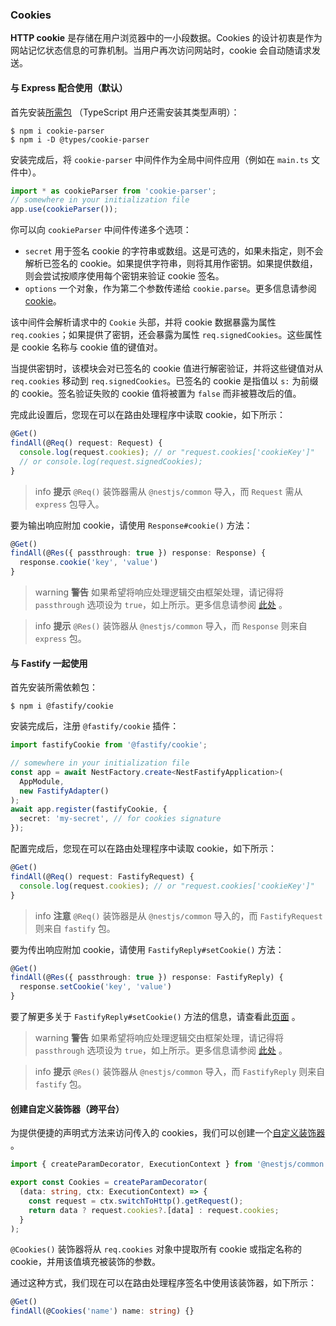 ### Cookies

**HTTP cookie** 是存储在用户浏览器中的一小段数据。Cookies 的设计初衷是作为网站记忆状态信息的可靠机制。当用户再次访问网站时，cookie 会自动随请求发送。

#### 与 Express 配合使用（默认）

首先安装[所需包](https://github.com/expressjs/cookie-parser) （TypeScript 用户还需安装其类型声明）：

```shell
$ npm i cookie-parser
$ npm i -D @types/cookie-parser
```

安装完成后，将 `cookie-parser` 中间件作为全局中间件应用（例如在 `main.ts` 文件中）。

```typescript
import * as cookieParser from 'cookie-parser';
// somewhere in your initialization file
app.use(cookieParser());
```

你可以向 `cookieParser` 中间件传递多个选项：

- `secret` 用于签名 cookie 的字符串或数组。这是可选的，如果未指定，则不会解析已签名的 cookie。如果提供字符串，则将其用作密钥。如果提供数组，则会尝试按顺序使用每个密钥来验证 cookie 签名。
- `options` 一个对象，作为第二个参数传递给 `cookie.parse`。更多信息请参阅 [cookie](https://www.npmjs.org/package/cookie)。

该中间件会解析请求中的 `Cookie` 头部，并将 cookie 数据暴露为属性 `req.cookies`；如果提供了密钥，还会暴露为属性 `req.signedCookies`。这些属性是 cookie 名称与 cookie 值的键值对。

当提供密钥时，该模块会对已签名的 cookie 值进行解密验证，并将这些键值对从 `req.cookies` 移动到 `req.signedCookies`。已签名的 cookie 是指值以 `s:` 为前缀的 cookie。签名验证失败的 cookie 值将被置为 `false` 而非被篡改后的值。

完成此设置后，您现在可以在路由处理程序中读取 cookie，如下所示：

```typescript
@Get()
findAll(@Req() request: Request) {
  console.log(request.cookies); // or "request.cookies['cookieKey']"
  // or console.log(request.signedCookies);
}
```

> info **提示** `@Req()` 装饰器需从 `@nestjs/common` 导入，而 `Request` 需从 `express` 包导入。

要为输出响应附加 cookie，请使用 `Response#cookie()` 方法：

```typescript
@Get()
findAll(@Res({ passthrough: true }) response: Response) {
  response.cookie('key', 'value')
}
```

> warning **警告** 如果希望将响应处理逻辑交由框架处理，请记得将 `passthrough` 选项设为 `true`，如上所示。更多信息请参阅 [此处](/overview/controllers#库特定方法) 。

> info **提示** `@Res()` 装饰器从 `@nestjs/common` 导入，而 `Response` 则来自 `express` 包。

#### 与 Fastify 一起使用

首先安装所需依赖包：

```shell
$ npm i @fastify/cookie
```

安装完成后，注册 `@fastify/cookie` 插件：

```typescript
import fastifyCookie from '@fastify/cookie';

// somewhere in your initialization file
const app = await NestFactory.create<NestFastifyApplication>(
  AppModule,
  new FastifyAdapter()
);
await app.register(fastifyCookie, {
  secret: 'my-secret', // for cookies signature
});
```

配置完成后，您现在可以在路由处理程序中读取 cookie，如下所示：

```typescript
@Get()
findAll(@Req() request: FastifyRequest) {
  console.log(request.cookies); // or "request.cookies['cookieKey']"
}
```

> info **注意** `@Req()` 装饰器是从 `@nestjs/common` 导入的，而 `FastifyRequest` 则来自 `fastify` 包。

要为传出响应附加 cookie，请使用 `FastifyReply#setCookie()` 方法：

```typescript
@Get()
findAll(@Res({ passthrough: true }) response: FastifyReply) {
  response.setCookie('key', 'value')
}
```

要了解更多关于 `FastifyReply#setCookie()` 方法的信息，请查看此[页面](https://github.com/fastify/fastify-cookie#sending) 。

> warning **警告** 如果希望将响应处理逻辑交由框架处理，请记得将 `passthrough` 选项设为 `true`，如上所示。更多信息请参阅 [此处](/overview/controllers#库特定方法) 。

> info **提示** `@Res()` 装饰器从 `@nestjs/common` 导入，而 `FastifyReply` 则来自 `fastify` 包。

#### 创建自定义装饰器（跨平台）

为提供便捷的声明式方法来访问传入的 cookies，我们可以创建一个[自定义装饰器](/custom-decorators) 。

```typescript
import { createParamDecorator, ExecutionContext } from '@nestjs/common';

export const Cookies = createParamDecorator(
  (data: string, ctx: ExecutionContext) => {
    const request = ctx.switchToHttp().getRequest();
    return data ? request.cookies?.[data] : request.cookies;
  }
);
```

`@Cookies()` 装饰器将从 `req.cookies` 对象中提取所有 cookie 或指定名称的 cookie，并用该值填充被装饰的参数。

通过这种方式，我们现在可以在路由处理程序签名中使用该装饰器，如下所示：

```typescript
@Get()
findAll(@Cookies('name') name: string) {}
```
